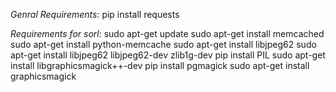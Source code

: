 *Genral Requirements:*
 pip install requests


*Requirements for sorl:*
  sudo apt-get update
	sudo apt-get install memcached
	sudo apt-get install python-memcache
	sudo apt-get install libjpeg62
	sudo apt-get install libjpeg62 libjpeg62-dev zlib1g-dev
	pip install PIL
	sudo apt-get install libgraphicsmagick++-dev
	pip install pgmagick
	sudo apt-get install graphicsmagick
